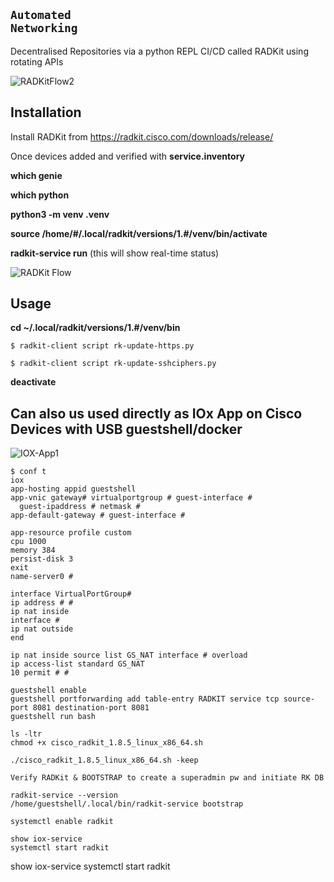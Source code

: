 

## <code copy>Automated Networking</code>

Decentralised Repositories via a python REPL CI/CD called RADKit using rotating APIs

![RADKitFlow2](https://iili.io/FYrAG9I.md.png)

## Installation

Install RADKit from https://radkit.cisco.com/downloads/release/

Once devices added and verified with **service.inventory**

**which genie**

**which python**

**python3 -m venv .venv**

**source /home/#/.local/radkit/versions/1.#/venv/bin/activate**

**radkit-service run** (this will show real-time status)

![RADKit Flow](https://iili.io/FYrC0iB.md.png)

## Usage


**cd ~/.local/radkit/versions/1.#/venv/bin**

```
$ radkit-client script rk-update-https.py
```
```
$ radkit-client script rk-update-sshciphers.py
```

**deactivate**

## Can also us used directly as IOx App on Cisco Devices with USB guestshell/docker

![IOX-App1](https://iili.io/FYrGCYu.md.jpg)

```
$ conf t
iox 
app-hosting appid guestshell 
app-vnic gateway# virtualportgroup # guest-interface #
  guest-ipaddress # netmask #
app-default-gateway # guest-interface #

app-resource profile custom
cpu 1000
memory 384
persist-disk 3
exit
name-server0 #

interface VirtualPortGroup#
ip address # #
ip nat inside 
interface #
ip nat outside 
end

ip nat inside source list GS_NAT interface # overload 
ip access-list standard GS_NAT
10 permit # #

guestshell enable
guestshell portforwarding add table-entry RADKIT service tcp source-port 8081 destination-port 8081
guestshell run bash

ls -ltr
chmod +x cisco_radkit_1.8.5_linux_x86_64.sh 

./cisco_radkit_1.8.5_linux_x86_64.sh -keep

Verify RADKit & BOOTSTRAP to create a superadmin pw and initiate RK DB

radkit-service --version
/home/guestshell/.local/bin/radkit-service bootstrap

systemctl enable radkit

show iox-service
systemctl start radkit

```

show iox-service
systemctl start radkit